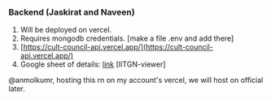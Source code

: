 ### Backend (Jaskirat and Naveen)

1. Will be deployed on vercel.
2. Requires mongodb credentials. [make a file .env and add there]
3. [https://cult-council-api.vercel.app/](https://cult-council-api.vercel.app/)
4. Google sheet of details: [link](https://docs.google.com/spreadsheets/d/1Io6E2XwiO0orqcO0_MYqBU9CMZlGMj7cyKPdvLvvAsY/edit?gid=2062762726#gid=2062762726) [IITGN-viewer]


@anmolkumr, hosting this rn on my account's vercel, we will host on official later.